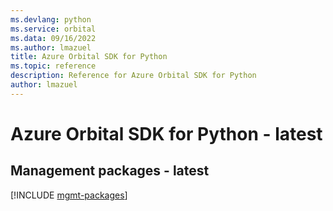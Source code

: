 ```yaml
---
ms.devlang: python
ms.service: orbital
ms.data: 09/16/2022
ms.author: lmazuel
title: Azure Orbital SDK for Python
ms.topic: reference
description: Reference for Azure Orbital SDK for Python
author: lmazuel
---
```

# Azure Orbital SDK for Python - latest

## Management packages - latest
[!INCLUDE [mgmt-packages](orbital-mgmt-index.md)]